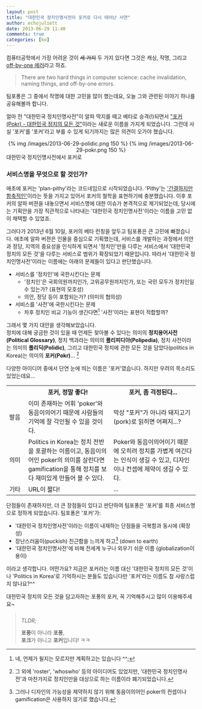 ```yaml
---
layout: post
title: "대한민국 정치인명사전이 포커로 다시 태어난 사연"
author: echojuliett
date: 2013-06-29 11:40
comments: true
categories: [ko]
---
```



컴퓨터공학에서 가장 어려운 것이 <s>세 가지</s> 두 가지 있다면 그것은 캐싱, 작명, 그리고 <a href="http://en.wikipedia.org/wiki/Off-by-one_error">off-by-one 에러</a>라고 하죠.

> There are two hard things in computer science: cache invalidation, naming things, and off-by-one errors.

팀포퐁은 그 중에서 작명에 대한 고민을 많이 했는데요, 오늘 그와 관련된  이야기 하나를 공유해볼까 합니다.<!-- more -->

얼마 전 "대한민국 정치인명사전"이 알파 딱지를 떼고 베타로 승격(!)되면서 ["포커(Pokr) - 대한민국 정치의 모든 것"](http://pokr.kr)이라는 새로운 이름을 가지게 되었습니다.
그런데 사실 '포커'를 '포커'라고 부를 수 있게 되기까지는 많은 의견이 오가야 했습니다.

<center>
{% img /images/2013-06-29-polidic.png 150 %}
<i class="icon-arrow-right"></i>
{% img /images/2013-06-29-pokr.png 150 %}
</center>
<div class="caption">대한민국 정치인명사전에서 포커로</div>


### 서비스명을 무엇으로 할 것인가?
애초에 포커는 'plan-pithy'라는 코드네임으로 시작되었습니다.
'Pithy'는 ['간결하지만 함축적인'](http://dictionary.reference.com/browse/pithy)이라는 뜻을 가지고 있어서 포커의 철학을 표현하기에 충분했습니다.
이후 포커의 알파 버젼을 내놓으면서 서비스명에 대한 이슈가 본격적으로 제기되었는데, 당시에는 기획안을 가장 직관적으로 나타내는 '대한민국 정치인명사전'이라는 이름을 고민 없이 채택할 수 있었죠.

그러다가 2013년 6월 10일, 포커의 베타 런칭을 앞두고 팀포퐁은 큰 고민에 빠졌습니다.
애초에 알파 버젼은 인물을 중심으로 기획했는데, 서비스를 개발하는 과정에서 의안과 정당, 지역의 중요성을 인식하게 되면서 '정치인'만을 다루는 서비스에서 '대한민국 정치의 모든 것'을 다루는 서비스로 범위가 확장되었기 때문입니다.
따라서 '대한민국 정치인명사전'이라는 이름에는 아래의 문제들이 있다고 판단했습니다.

- 서비스를 '정치인'에 국한시킨다는 문제
    - '정치인'은 국회의원까지인가, 고위공무원까지인가, 또는 국민 모두가 정치인일 수 있는가? (표현의 모호성)
    - 의안, 정당 등이 포함되는가? (의미의 협의성)
- 서비스를 '사전'에 국한시킨다는 문제
    - 차후 정치인 비교 기능이 생긴다면[^1] '사전'이라는 표현이 적합할까?

그래서 몇 가지 대안을 생각해보았습니다.<br>
정치에 대해 궁금한 것이 있을 때 언제든 찾아볼 수 있다는 의미의 **정치용어사전(Political Glossary)**, 정치 백과라는 의미의 **폴리피디아(Polipedia)**, 정치 사전이라는 의미의 **폴리딕(Polidic)**, 그리고 대한민국 정치에 관한 모든 것을 담았다(politics in Korea)는 의미의 **포커(Pokr)**... [^3]

다양한 아이디어 중에서 단연 눈에 띄는 이름은 '포커'였습니다.
하지만 우려의 목소리도 있었는데요...

<table class="table">
    <tr>
        <th style="width: 10%;"></th>
        <th style="width: 45%;">포커, 정말 좋다!</th>
        <th style="width: 45%;">포커, 좀 걱정된다...</th>
    </tr>
    <tr>
        <td>발음</td>
        <td>이미 존재하는 어휘 'poker'와 동음이의어기 때문에 사람들의 기억에 잘 각인될 수 있을 것이다.</td>
        <td>막상 "포커"가 아니라 돼지고기(pork)로 읽히면 어쩌지...?</td>
    </tr>
    <tr>
        <td>의미</td>
        <td>Politics in Korea는 정치 전반을 포괄하는 이름이고, 동음이의어인 poker의 의미를 살린다면 gamification을 통해 정치를 보다 재미있게 만들어 볼 수 있다.</td>
        <td>Poker와 동음이의어이기 때문에 오히려 정치를 가볍게 여긴다는 인식이 생길 수 있고, 디자인이나 컨셉에 제약이 생길 수 있다.</td>
    </tr>
    <tr>
        <td>기타</td>
        <td>URL이 짧다!</td>
        <td>...</td>
    </tr>
</table>

단점들이 존재하지만, 더 큰 장점들이 있다고 판단하여 팀포퐁은 '포커'를 최종 서비스명으로 정하게 되었습니다.
팀포퐁은 '포커'가:

- '대한민국 정치인명사전'이라는 이름이 내재하는 단점들을 극복함과 동시에 (확장성)
- 장난스러움이(puckish) 친근함을 느끼게 하고[^5] (down to earth)
- '대한민국 정치인명사전'에 비해 전세계 누구나 외우기 쉬운 이름 (globalization이 용이)

이라고 생각합니다. 어떤가요?
지금은 포커라는 이름 대신 '대한민국 정치의 모든 것'이나 'Politics in Korea'로 기억하시는 분들도 있습니다만 '포커'라는 이름도 참 사랑스럽지 않나요?^^

대한민국 정치의 모든 것을 담고자하는  포퐁의 포커, 꼭 기억해주시고 많이 이용해주세요~

> <span style="line-height: 3em;">*TLDR;*</span><br>
> **포풍**이 아니라 **포퐁**,<br>
> **포크**가 아니고 **포커**입니다! ㅋㅋ



[^1]: 네, 언제가 될지는 모르지만 계획하고는 있습니다 ^^;
[^3]: 그 외에 'roster', 'whoswho' 등의 아이디어도 있었지만, '대한민국 정치인명사전'과 마찬가지로 정치인만을 대상으로 하는 이름이라 폐기되었습니다.
[^5]: 그러나 디자인의 가능성을 제약하지 않기 위해 동음이의어인 poker의 컨셉이나 gamification은 사용하지 않기로 했습니다.
